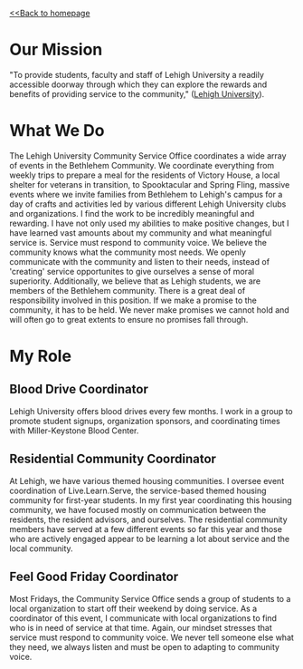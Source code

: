 [<<Back to homepage](https://liam-magargal.github.io/Liam-Magargal/)

# Our Mission
"To provide students, faculty and staff of Lehigh University a readily accessible doorway through which they can explore the rewards and benefits of providing service to the community," ([Lehigh University](https://studentaffairs.lehigh.edu/content/about-us-our-mission-staff-contact-us)).

# What We Do
The Lehigh University Community Service Office coordinates a wide array of events in the Bethlehem Community. We coordinate everything from weekly trips to prepare a meal for the residents of Victory House, a local shelter for veterans in transition, to Spooktacular and Spring Fling, massive events where we invite families from Bethlehem to Lehigh's campus for a day of crafts and activities led by various different Lehigh University clubs and organizations. I find the work to be incredibly meaningful and rewarding. I have not only used my abilities to make positive changes, but I have learned vast amounts about my community and what meaningful service is. Service must respond to community voice. We believe the community knows what the community most needs. We openly communicate with the community and listen to their needs, instead of 'creating' service opportunites to give ourselves a sense of moral superiority. Additionally, we believe that as Lehigh students, we are members of the Bethlehem community. There is a great deal of responsibility involved in this position. If we make a promise to the community, it has to be held. We never make promises we cannot hold and will often go to great extents to ensure no promises fall through.

# My Role
## Blood Drive Coordinator
Lehigh University offers blood drives every few months. I work in a group to promote student signups, organization sponsors, and coordinating times with Miller-Keystone Blood Center.
## Residential Community Coordinator
At Lehigh, we have various themed housing communities. I oversee event coordination of Live.Learn.Serve, the service-based themed housing community for first-year students. In my first year coordinating this housing community, we have focused mostly on communication between the residents, the resident advisors, and ourselves. The residential community members have served at a few different events so far this year and those who are actively engaged appear to be learning a lot about service and the local community.
## Feel Good Friday Coordinator
Most Fridays, the Community Service Office sends a group of students to a local organization to start off their weekend by doing service. As a coordinator of this event, I communicate with local organizations to find who is in need of service at that time. Again, our mindset stresses that service must respond to community voice. We never tell someone else what they need, we always listen and must be open to adapting to community voice.
